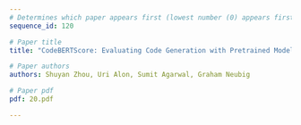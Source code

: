 ```yaml
---
# Determines which paper appears first (lowest number (0) appears first)
sequence_id: 120

# Paper title
title: "CodeBERTScore: Evaluating Code Generation with Pretrained Models of Code\n(Spotlight)"

# Paper authors
authors: Shuyan Zhou, Uri Alon, Sumit Agarwal, Graham Neubig 

# Paper pdf
pdf: 20.pdf

---
```

